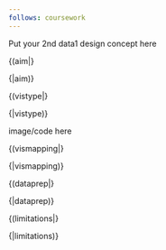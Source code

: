 ```yaml
---
follows: coursework
---
```


Put your 2nd data1 design concept here

{(aim|}

{|aim)}

{(vistype|}

{|vistype)}

image/code here

{(vismapping|}

{|vismapping)}

{(dataprep|}

{|dataprep)}

{(limitations|}

{|limitations)}
